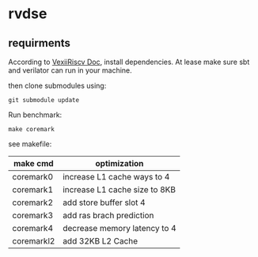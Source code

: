 # rvdse

## requirments
According to [VexiiRiscv Doc](https://spinalhdl.github.io/VexiiRiscv-RTD/master/VexiiRiscv/HowToUse/index.html#repo-setup), install dependencies.
At lease make sure sbt and verilator can run in your machine.

then clone submodules using:
```
git submodule update
```

Run benchmark:
```shell
make coremark
```

see makefile:

| make cmd   | optimization                  |
|------------|-------------------------------|
| coremark0  | increase L1 cache ways to 4   |
| coremark1  | increase L1 cache size to 8KB |
| coremark2  | add store buffer slot 4       |
| coremark3  | add ras brach prediction      |
| coremark4  | decrease memory latency to 4  |
| coremarkl2 | add 32KB L2 Cache             |
